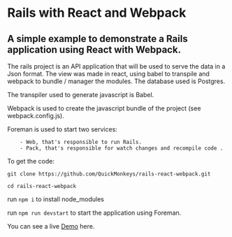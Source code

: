 # Rails with React and Webpack

## A simple example to demonstrate a Rails application using React with Webpack.

The rails project is an API application that will be used to serve the data in a Json format.
The view was made in react, using babel to transpile and webpack to bundle / manager the modules.
The database used is Postgres.

The transpiler used to generate javascript is Babel.

Webpack is used to create the javascript bundle of the project (see webpack.config.js).

Foreman is used to start two services: 
```
    - Web, that's responsible to run Rails.
    - Pack, that's responsible for watch changes and recompile code .
```

To get the code:

`git clone https://github.com/QuickMonkeys/rails-react-webpack.git`

`cd rails-react-webpack`

run `npm i` to install node_modules

run `npm run devstart` to start the application using Foreman.

You can see a live [Demo](https://rails-react-webpack-quick.herokuapp.com/) here.

